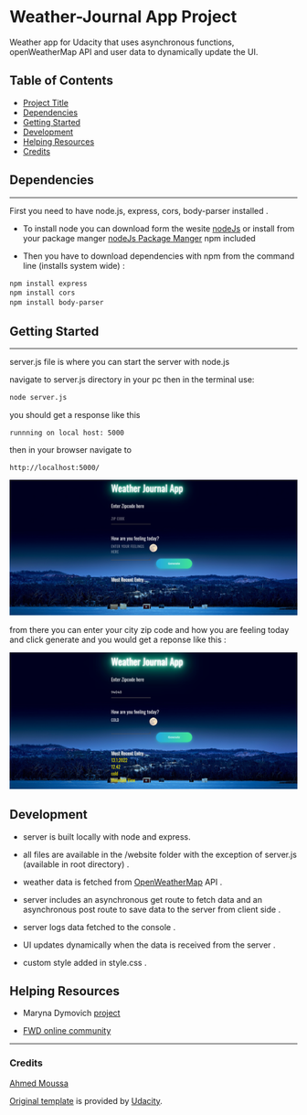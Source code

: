 # Weather-Journal App Project

Weather app for Udacity that uses asynchronous functions, openWeatherMap API and user data to dynamically update the UI.

## Table of Contents

* [Project Title](#Weather-Journal-App-Project)
* [Dependencies](#dependencies)
* [Getting Started](#getting-started)
* [Development](#development)
* [Helping Resources](#helping-resources)
* [Credits](#credits)

## Dependencies

---
First you need to have node.js, express, cors, body-parser installed .

* To install node you can download form the wesite [nodeJs](https://nodejs.org/en/) or install from your package manger [nodeJs Package Manger](https://nodejs.org/en/download/package-manager/) npm included

* Then you have to download dependencies with npm from the command line (installs system wide) :

```bash
npm install express
npm install cors
npm install body-parser
```

## Getting Started

---
server.js file is where you can start the server with node.js

navigate to server.js directory in your pc then in the terminal use:

```bash
node server.js
```

you should get a response like this

```text
runnning on local host: 5000
```

then in your browser navigate to

```link
http://localhost:5000/
```

![weather_app_1](/weather_app_1.png)

from there you can enter your city zip code and how you are feeling today and click generate and you would get a reponse like this :

![weather_app_1](/weather_app_2.png)

## Development

* server is built locally with node and express.

* all files are available in the /website folder with the exception of server.js (available in root directory) .

* weather data is fetched from [OpenWeatherMap](https://openweathermap.org) API .

* server includes an asynchronous get route to fetch data and an asynchronous post route to save data to the server from client side .

* server logs data fetched to the console .

* UI updates dynamically when the data is received from the server .

* custom style added in style.css .

## Helping Resources

* Maryna Dymovich [project](https://github.com/MarynaDymovich/Weather-API)

* [FWD online community](https://nfpdiscussions.udacity.com)

---

### Credits

[Ahmed Moussa](https://github.com/Mindirix)

[Original template](https://github.com/udacity/fend/tree/refresh-2019) is provided by [Udacity](https://github.com/udacity).
